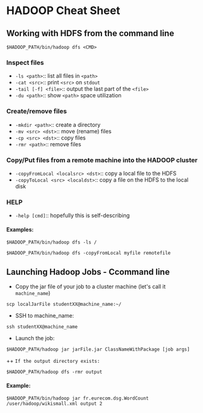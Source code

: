 # HADOOP Cheat Sheet

## Working with HDFS from the command line
`$HADOOP_PATH/bin/hadoop dfs <CMD>`

### Inspect files	
+ `-ls <path>`:: list all files in `<path>`
+ `-cat <src>`:: print `<src>` on `stdout`
+ `-tail [-f] <file>`:: output the last part of the `<file>`
+ `-du <path>`:: show `<path>` space utilization

### Create/remove files	
+ `-mkdir <path>`:: create a directory
+ `-mv <src> <dst>`:: move (rename) files
+ `-cp <src> <dst>`:: copy files
+ `-rmr <path>`:: remove files

### Copy/Put files from a remote machine into the HADOOP cluster
+ `-copyFromLocal <localsrc> <dst>`:: copy a local file to the HDFS
+ `-copyToLocal <src> <localdst>`:: copy a file on the HDFS to the local disk

### HELP
+ `-help [cmd]`:: hopefully this is self-describing

#### Examples:
`$HADOOP_PATH/bin/hadoop dfs -ls /`

`$HADOOP_PATH/bin/hadoop dfs -copyFromLocal myfile remotefile`

## Launching Hadoop Jobs - Ccommand line
+ Copy the jar file of your job to a cluster machine (let's call it `machine_name`)

`scp localJarFile studentXX@machine_name:~/`

+ SSH to machine_name:

`ssh studentXX@machine_name`

+ Launch the job:

`$HADOOP_PATH/hadoop jar jarFile.jar ClassNameWithPackage [job args]`

++ `If the output directory exists:`

`$HADOOP_PATH/hadoop dfs -rmr output`

#### Example:
`$HADOOP_PATH/bin/hadoop jar fr.eurecom.dsg.WordCount /user/hadoop/wikismall.xml output 2`
